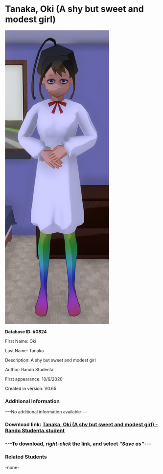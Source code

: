 # Tanaka, Oki (A shy but sweet and modest girl)

<img src="../../Files/Images/Tanaka, Oki (A shy but sweet and modest girl).png" title="Tanaka, Oki (A shy but sweet and modest girl) - Rando Studenta">

**Database ID: #0824**

First Name: Oki

Last Name: Tanaka

Description: A shy but sweet and modest girl

Author: Rando Studenta

First appearance: 10/6/2020

Created in version: V0.65

### Additional information

---No additional information available---

### Download link: <a href="https://raw.githubusercontent.com/Arbiter1223/Daigaku-Gurashi-Custom-Students/master/Files/Student%20Files/Tanaka%2C%20Oki%20(A%20shy%20but%20sweet%20and%20modest%20girl)%20-%20Rando%20Studenta.student">Tanaka, Oki (A shy but sweet and modest girl) - Rando Studenta.student</a>

### ---**To download, _right-click_ the link, and select _"Save as"_**---

### Related Students

-none-
